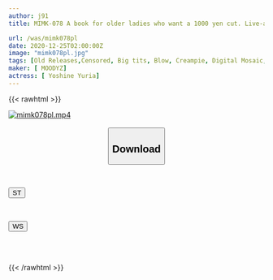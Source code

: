```yaml
---
author: j91
title: MIMK-078 A book for older ladies who want a 1000 yen cut. Live-action version Original work by Koshiyama Yasui A live-action version of the voluptuous comic with cumulative sales of over 60,000 copies and an erotic level of 120%!

url: /was/mimk078pl
date: 2020-12-25T02:00:00Z
image: "mimk078pl.jpg"
tags: [Old Releases,Censored, Big tits, Blow, Creampie, Digital Mosaic, Original Collaboration, Titty fuck]
maker: [ MOODYZ]
actress: [ Yoshine Yuria]
---
```



{{< rawhtml >}}

<div class="video" data-videoid="pkbrv1dB2ourkx3">
    <a href="javascript:;">
        <img src="/was/mimk078pl/mimk078pl.jpg" width="WIDTH" height="HEIGHT" alt="mimk078pl.mp4" loading="lazy">
    </a>
</div>

<script type="text/javascript" src="https://j91.asia/asset/on-demand-st.js"></script>

<br>
  <link rel="stylesheet" href="https://j91.asia/asset/bs5.css">
  
  <center>
  <button class="btn btn-primary" type="button" data-bs-toggle="collapse" data-bs-target=".multi-collapse" aria-expanded="false" aria-controls="multiCollapseExample1 multiCollapseExample2"><h2>Download</h2></button></center>
</p>
<div class="row">
  <div class="col">
    <div class="collapse multi-collapse" id="multiCollapseExample1">
      <div class="card card-body">
	      	      <br>
<div class="buttons">  
<p><a href="https://streamtape.to/v/pkbrv1dB2ourkx3" target="_blank"><button class="btn-hover color-3"><i class="fa fa-download"></i> ST</button></a></p></div>
    </div>
  </div>
</div>
  <div class="col">
    <div class="collapse multi-collapse" id="multiCollapseExample2">
      <div class="card card-body">
	      <br>
<div class="buttons">
<p><a href="https://wolfstream.tv/955wxkaud2cp" target="_blank"><button class="btn-hover color-8"><i class="fa fa-download"></i> WS</button></a></p></div>
<br><br>
      </div>
    </div>
  </div>
</div>

{{< /rawhtml >}}